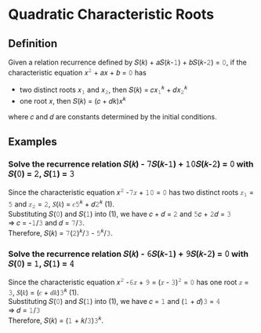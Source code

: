 # Quadratic Characteristic Roots

## Definition

Given a relation recurrence defined by 𝑆(𝑘) + 𝑎𝑆(𝑘-𝟷) + 𝑏𝑆(𝑘-𝟸) = 𝟶, if the characteristic equation 𝑥<sup>𝟸</sup> + 𝑎𝑥 + 𝑏 = 𝟶 has
- two distinct roots 𝑥<sub>𝟷</sub> and 𝑥<sub>𝟸</sub>, then 𝑆(𝑘) = 𝑐𝑥<sub>𝟷</sub><sup>𝑘</sup> + 𝑑𝑥<sub>𝟸</sub><sup>𝑘</sup>
- one root 𝑥, then 𝑆(𝑘) = (𝑐 + 𝑑𝑘)𝑥<sup>𝑘</sup>

where 𝑐 and 𝑑 are constants determined by the initial conditions.

## Examples

### Solve the recurrence relation 𝑆(𝑘) - 𝟽𝑆(𝑘-𝟷) + 𝟷𝟶𝑆(𝑘-𝟸) = 𝟶 with 𝑆(𝟶) = 𝟸, 𝑆(𝟷) = 𝟹

Since the characteristic equation 𝑥<sup>𝟸</sup> -𝟽𝑥 + 𝟷𝟶 = 𝟶 has two distinct roots 𝑥<sub>𝟷</sub> = 𝟻 and 𝑥<sub>𝟸</sub> = 𝟸, 𝑆(𝑘) = 𝑐𝟻<sup>𝑘</sup> + 𝑑𝟸<sup>𝑘</sup> (1).<br>
Substituting 𝑆(𝟶) and 𝑆(𝟷) into (1), we have 𝑐 + 𝑑 = 𝟸 and 𝟻𝑐 + 𝟸𝑑 = 𝟹<br>
⇒ 𝑐 = -𝟷/𝟹 and 𝑑 = 𝟽/𝟹.<br>
Therefore, 𝑆(𝑘) = 𝟽(𝟸)<sup>𝑘</sup>/𝟹 - 𝟻<sup>𝑘</sup>/𝟹.

### Solve the recurrence relation 𝑆(𝑘) - 𝟼𝑆(𝑘-𝟷) + 𝟿𝑆(𝑘-𝟸) = 𝟶 with 𝑆(𝟶) = 𝟷, 𝑆(𝟷) = 𝟺

Since the characteristic equation 𝑥<sup>𝟸</sup> -𝟼𝑥 + 𝟿 = (𝑥 - 𝟹)<sup>𝟸</sup> = 𝟶 has one root 𝑥 = 𝟹, 𝑆(𝑘) = (𝑐 + 𝑑𝑘)𝟹<sup>𝑘</sup> (1).<br>
Substituting 𝑆(𝟶) and 𝑆(𝟷) into (1), we have 𝑐 = 𝟷 and (𝟷 + 𝑑)𝟹 = 𝟺<br>
⇒ 𝑑 = 𝟷/𝟹<br>
Therefore, 𝑆(𝑘) = (𝟷 + 𝑘/𝟹)𝟹<sup>𝑘</sup>.